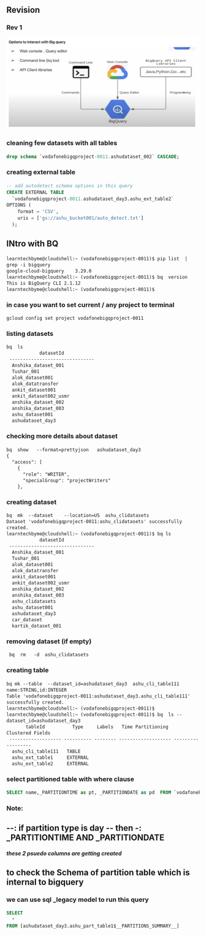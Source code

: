 ## Revision 

### Rev 1 

<img src="rev1.png">

### cleaning few datasets with all tables 

```sql
drop schema `vodafonebigqproject-0011.ashudataset_002` CASCADE;
```


### creating external table 

```sql
-- add autodetect schema options in this query
CREATE EXTERNAL TABLE
  `vodafonebigqproject-0011.ashudataset_day3.ashu_ext_table2`
OPTIONS (
    format = 'CSV',
    uris = ['gs://ashu_bucket001/auto_detect.txt']
  );
```

## INtro with BQ 

```
learntechbyme@cloudshell:~ (vodafonebigqproject-0011)$ pip list  | grep -i bigquery 
google-cloud-bigquery    3.29.0
learntechbyme@cloudshell:~ (vodafonebigqproject-0011)$ bq  version
This is BigQuery CLI 2.1.12
learntechbyme@cloudshell:~ (vodafonebigqproject-0011)$ 

```

### in case you want to set current / any project to terminal 

```
gcloud config set project vodafonebigqproject-0011 
```

### listing datasets 

```
bq  ls
            datasetId            
 ------------------------------- 
  Anshika_dataset_001            
  Tushar_001                     
  alok_dataset001                
  alok_datatransfer              
  ankit_dataset001               
  ankit_dataset002_usmr          
  anshika_dataset_002            
  anshika_dataset_003            
  ashu_dataset001                
  ashudataset_day3               
```

### checking more details about dataset

```
bq  show   --format=prettyjson   ashudataset_day3 
{
  "access": [
    {
      "role": "WRITER",
      "specialGroup": "projectWriters"
    },
```

### creating dataset 

```
bq  mk  --dataset    --location=US  ashu_clidatasets
Dataset 'vodafonebigqproject-0011:ashu_clidatasets' successfully created.
learntechbyme@cloudshell:~ (vodafonebigqproject-0011)$ bq ls
            datasetId            
 ------------------------------- 
  Anshika_dataset_001            
  Tushar_001                     
  alok_dataset001                
  alok_datatransfer              
  ankit_dataset001               
  ankit_dataset002_usmr          
  anshika_dataset_002            
  anshika_dataset_003            
  ashu_clidatasets               
  ashu_dataset001                
  ashudataset_day3               
  car_dataset                    
  kartik_dataset_001             
```

### removing dataset (if empty)

```
 bq  rm   -d  ashu_clidatasets
 ```

### creating table 

```
bq mk --table  --dataset_id=ashudataset_day3  ashu_cli_table111 name:STRING,id:INTEGER
Table 'vodafonebigqproject-0011:ashudataset_day3.ashu_cli_table111' successfully created.
learntechbyme@cloudshell:~ (vodafonebigqproject-0011)$ 
learntechbyme@cloudshell:~ (vodafonebigqproject-0011)$ bq  ls --dataset_id=ashudataset_day3
       tableId          Type     Labels   Time Partitioning   Clustered Fields  
 ------------------- ---------- -------- ------------------- ------------------ 
  ashu_cli_table111   TABLE                                                     
  ashu_ext_table1     EXTERNAL                                                  
  ashu_ext_table2     EXTERNAL                                              

```

### select partitioned table with where clause 

```sql
SELECT name,_PARTITIONTIME as pt, _PARTITIONDATE as pd  FROM `vodafonebigqproject-0011.ashudataset_day3.ashu_part_table1` WHERE TIMESTAMP_TRUNC(_PARTITIONTIME, DAY) = TIMESTAMP("2025-01-29") LIMIT 1000

```

### Note: 
--: if partition type is day -- then 
-:  _PARTITIONTIME AND _PARTITIONDATE 
--
##### these 2 psuedo columns are getting created

## to check the Schema of partition table which is internal to bigquery 
### we can use sql _legacy model to run this query 

```sql
SELECT 
  *
FROM [ashudataset_day3.ashu_part_table1$__PARTITIONS_SUMMARY__]


```